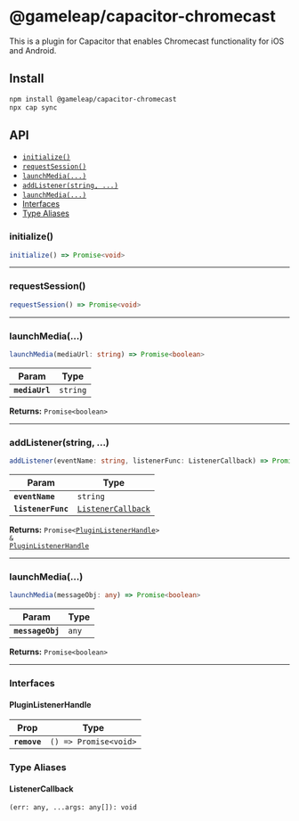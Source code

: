 # @gameleap/capacitor-chromecast

This is a plugin for Capacitor that enables Chromecast functionality for iOS and Android.

## Install

```bash
npm install @gameleap/capacitor-chromecast
npx cap sync
```

## API

<docgen-index>

* [`initialize()`](#initialize)
* [`requestSession()`](#requestsession)
* [`launchMedia(...)`](#launchmedia)
* [`addListener(string, ...)`](#addlistenerstring)
* [`launchMedia(...)`](#launchmedia)
* [Interfaces](#interfaces)
* [Type Aliases](#type-aliases)

</docgen-index>

<docgen-api>
<!--Update the source file JSDoc comments and rerun docgen to update the docs below-->

### initialize()

```typescript
initialize() => Promise<void>
```

--------------------


### requestSession()

```typescript
requestSession() => Promise<void>
```

--------------------


### launchMedia(...)

```typescript
launchMedia(mediaUrl: string) => Promise<boolean>
```

| Param          | Type                |
| -------------- | ------------------- |
| **`mediaUrl`** | <code>string</code> |

**Returns:** <code>Promise&lt;boolean&gt;</code>

--------------------


### addListener(string, ...)

```typescript
addListener(eventName: string, listenerFunc: ListenerCallback) => Promise<PluginListenerHandle> & PluginListenerHandle
```

| Param              | Type                                                          |
| ------------------ | ------------------------------------------------------------- |
| **`eventName`**    | <code>string</code>                                           |
| **`listenerFunc`** | <code><a href="#listenercallback">ListenerCallback</a></code> |

**Returns:** <code>Promise&lt;<a href="#pluginlistenerhandle">PluginListenerHandle</a>&gt; & <a href="#pluginlistenerhandle">PluginListenerHandle</a></code>

--------------------


### launchMedia(...)

```typescript
launchMedia(messageObj: any) => Promise<boolean>
```

| Param            | Type             |
| ---------------- | ---------------- |
| **`messageObj`** | <code>any</code> |

**Returns:** <code>Promise&lt;boolean&gt;</code>

--------------------


### Interfaces


#### PluginListenerHandle

| Prop         | Type                                      |
| ------------ | ----------------------------------------- |
| **`remove`** | <code>() =&gt; Promise&lt;void&gt;</code> |


### Type Aliases


#### ListenerCallback

<code>(err: any, ...args: any[]): void</code>

</docgen-api>
